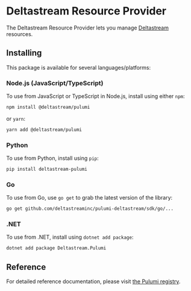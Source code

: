 # Deltastream Resource Provider

The Deltastream Resource Provider lets you manage [Deltastream](http://example.com) resources.

## Installing

This package is available for several languages/platforms:

### Node.js (JavaScript/TypeScript)

To use from JavaScript or TypeScript in Node.js, install using either `npm`:

```bash
npm install @deltastream/pulumi
```

or `yarn`:

```bash
yarn add @deltastream/pulumi
```

### Python

To use from Python, install using `pip`:

```bash
pip install deltastream-pulumi
```

### Go

To use from Go, use `go get` to grab the latest version of the library:

```bash
go get github.com/deltastreaminc/pulumi-deltastream/sdk/go/...
```

### .NET

To use from .NET, install using `dotnet add package`:

```bash
dotnet add package Deltastream.Pulumi
```

## Reference

For detailed reference documentation, please visit [the Pulumi registry](https://www.pulumi.com/registry/packages/deltastream/api-docs/).

